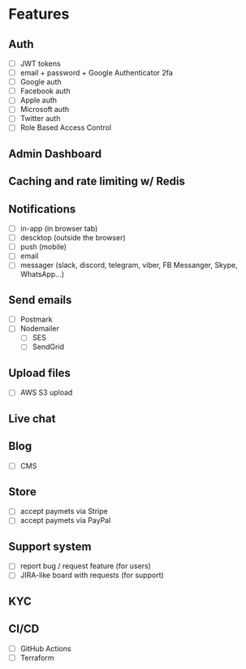 # Features

## Auth

- [ ] JWT tokens
- [ ] email + password + Google Authenticator 2fa
- [ ] Google auth
- [ ] Facebook auth
- [ ] Apple auth
- [ ] Microsoft auth
- [ ] Twitter auth
- [ ] Role Based Access Control

## Admin Dashboard

## Caching and rate limiting w/ Redis

## Notifications

- [ ] in-app (in browser tab)
- [ ] descktop (outside the browser)
- [ ] push (mobile)
- [ ] email
- [ ] messager (slack, discord, telegram, viber, FB Messanger, Skype, WhatsApp...)

## Send emails

- [ ] Postmark
- [ ] Nodemailer
  - [ ] SES
  - [ ] SendGrid

## Upload files

- [ ] AWS S3 upload

## Live chat

## Blog

- [ ] CMS

## Store

- [ ] accept paymets via Stripe
- [ ] accept paymets via PayPal

## Support system

- [ ] report bug / request feature (for users)
- [ ] JIRA-like board with requests (for support)

## KYC

## CI/CD

- [ ] GitHub Actions
- [ ] Terraform
